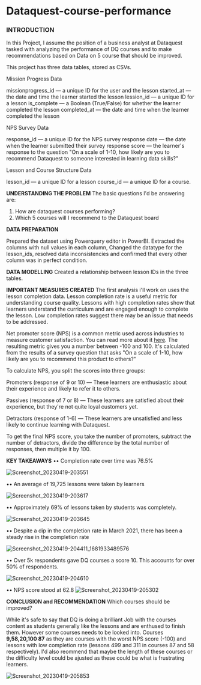 # Dataquest-course-performance
### INTRODUCTION
In this Project, I assume the position of a business analyst at Dataquest tasked with analyzing the performance of DQ courses and to make recommendations based on Data on 5 course that should be improved.

This project has three data tables, stored as CSVs.

Mission Progress Data

missionprogress_id — a unique ID for the user and the lesson
started_at — the date and time the learner started the lesson
lession_id — a unique ID for a lesson
is_complete — a Boolean (True/False) for whether the learner completed the lesson
completed_at — the date and time when the learner completed the lesson

NPS Survey Data

response_id — a unique ID for the NPS survey response
date — the date when the learner submitted their survey response
score — the learner's response to the question "On a scale of 1-10, how likely are you to recommend Dataquest to someone interested in learning data skills?"


Lesson and Course Structure Data

lesson_id — a unique ID for a lesson
course_id — a unique ID for a course.


**UNDERSTANDING THE PROBLEM**
The basic questions I'd be answering are:
1. How are dataquest courses performing?
2. Which 5 courses will I recommend to the Dataquest board

**DATA PREPARATION**

Prepared the dataset using Powerquery editor in PowerBI. Extracted the columns with null values in each column, Changed the datatype for the lesson_ids, resolved data inconsistencies and confirmed that every other column was in perfect condition.


**DATA MODELLING**
Created a relationship between lesson IDs in the three tables.

**IMPORTANT MEASURES CREATED**
The first analysis i'll work on uses the lesson completion data. Lesson completion rate is a useful metric for understanding course quality. Lessons with high completion rates show that learners understand the curriculum and are engaged enough to complete the lesson. Low completion rates suggest there may be an issue that needs to be addressed.


Net promoter score (NPS) is a common metric used across industries to measure customer satisfaction. You can read more about it [here](https://www.netpromoter.com/know/). The resulting metric gives you a number between -100 and 100. It's calculated from the results of a survey question that asks "On a scale of 1-10, how likely are you to recommend this product to others?"

To calculate NPS, you split the scores into three groups:

Promoters (response of 9 or 10) — These learners are enthusiastic about their experience and likely to refer it to others.

Passives (response of 7 or 8) — These learners are satisfied about their experience, but they're not quite loyal customers yet.

Detractors (response of 1-6) — These learners are unsatisfied and less likely to continue learning with Dataquest.

To get the final NPS score, you take the number of promoters, subtract the number of detractors, divide the difference by the total number of responses, then multiple it by 100.



**KEY TAKEAWAYS**
•• Completion rate over time was 76.5%

![Screenshot_20230419-203551](https://user-images.githubusercontent.com/101079280/233181927-fbb20183-c1b2-4a68-9fb9-70fbac576dcd.png)

•• An average of 19,725 lessons were taken by learners

![Screenshot_20230419-203617](https://user-images.githubusercontent.com/101079280/233182346-9e567899-571a-4482-aafd-b353cf2320c8.png)

•• Approximately 69% of lessons taken by students was completely.

![Screenshot_20230419-203645](https://user-images.githubusercontent.com/101079280/233182791-d8700b12-951f-4be4-85fe-29e582629422.png)

•• Despite a dip in the completion rate in March 2021, there has been a steady rise in the completion rate

![Screenshot_20230419-204411_1681933489576](https://user-images.githubusercontent.com/101079280/233183352-29041393-9cb8-45d7-b4fc-7ca351667bce.jpg)

•• Over 5k respondents gave DQ courses a score 10. This accounts for over 50% of respondents.

![Screenshot_20230419-204610](https://user-images.githubusercontent.com/101079280/233184576-a001850e-6234-46a3-9e6c-a7e15b77003f.png)




•• NPS score stood at 62.8
![Screenshot_20230419-205302](https://user-images.githubusercontent.com/101079280/233184998-742ff4de-f061-41e2-ac08-d362442575be.png)

**CONCLUSION and RECOMMENDATION**
Which courses should be improved?

While it's safe to say that DQ is doing a brilliant Job with the courses content as students generally like the lessons and are enthused to finish them. However some courses needs to be looked into. Courses **9,58,20,100 87** as they are courses with the worst NPS score (-100) and lessons with low completion rate (lessons 499 and 311 in courses 87 and 58 respectively). I'd also reommend that maybe the length of these courses or the difficulty level could be ajusted as these could be what is frustrating learners.

![Screenshot_20230419-205853](https://user-images.githubusercontent.com/101079280/233186393-d53521a7-8df4-42b9-ab19-7e07350cc427.png)


